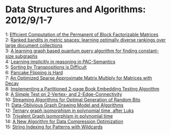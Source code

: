# Data Structures and Algorithms: 2012/9/1-7  
1: [Efficient Computation of the Permanent of Block Factorizable Matrices](https://doi.org/10.48550/arXiv.1208.6589)  
2: [Ranked bandits in metric spaces: learning optimally diverse rankings  over large document collections](https://doi.org/10.48550/arXiv.1005.5197)  
3: [A learning graph based quantum query algorithm for finding constant-size  subgraphs](https://doi.org/10.48550/arXiv.1109.5135)  
4: [Learning implicitly in reasoning in PAC-Semantics](https://doi.org/10.48550/arXiv.1209.0056)  
5: [Sorting by Transpositions is Difficult](https://doi.org/10.48550/arXiv.1011.1157)  
6: [Pancake Flipping is Hard](https://doi.org/10.48550/arXiv.1111.0434)  
7: [An Optimized Sparse Approximate Matrix Multiply for Matrices with Decay](https://doi.org/10.48550/arXiv.1203.1692)  
8: [Implementing a Partitioned 2-page Book Embedding Testing Algorithm](https://doi.org/10.48550/arXiv.1209.0598)  
9: [A Simple Test on 2-Vertex- and 2-Edge-Connectivity](https://doi.org/10.48550/arXiv.1209.0700)  
10: [Streaming Algorithms for Optimal Generation of Random Bits](https://doi.org/10.48550/arXiv.1209.0730)  
11: [Data-Oblivious Graph Drawing Model and Algorithms](https://doi.org/10.48550/arXiv.1209.0756)  
12: [Ternary graph isomorphism in polynomial time, after Luks](https://doi.org/10.48550/arXiv.1209.0871)  
13: [Trivalent Graph isomorphism in polynomial time](https://doi.org/10.48550/arXiv.1209.1040)  
14: [A New Algorithm for Data Compression Optimization](https://doi.org/10.48550/arXiv.1209.1045)  
15: [String Indexing for Patterns with Wildcards](https://doi.org/10.48550/arXiv.1110.5236)  